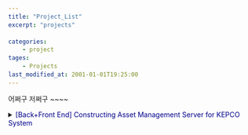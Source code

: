 ```yaml
---
title: "Project_List"
excerpt: "projects"

categories:
    - project
tages:
    - Projects
last_modified_at: 2001-01-01T19:25:00
---
```


어쩌구 저쩌구 ~~~~


<details>
<summary><span style="color:darkblue">[Back+Front End] Constructing Asset Management Server for KEPCO System</span></summary>
<div markdown="1">

#### Goal
To construct a demo test environment of KEPCO(Korea Electric Power Corporation) SEDA(Substation Equipment Diagnostic & Analysis) system using Oracle, Docker, Python, Flask, Gunicorn, and Nginx(HTML)  
<small>*Oracle, Docker, Python, Flask, Gunicorn and Nginx(HTML)를 활용한 한국전력공사의 송변전 예방진단시스템 데모 테스트 환경 구축*</small>

#### Background
KEPCO(Korea's Electric Power Corporation) is a principle agent of T&D(Transmission and Distribution) industry, selling electricity supplied by power genertion companies. The market of electric power in Korea is managed not by private enterpries but by Korean government, and KEPCO is ranked as 2nd on global electricity utility companies by monopolize T&D industry. Thus, KEPCO possesses huge amount of industrial assets of T&D and SEDA(Substation Equipment Diagnositc & Analysis) system is a running business that integrate and centralize the management subjects which were each substations previously. Especially, this system is very important in that the web page of SEDA is coninuously used until present by workers of KEPCO.  
<small>*한국전력공사는 발전사로부터 전기를 공급받아 사용자들에게 판매하는 T&D(Transmission and Distribution) 산업의 주체입니다. 한국은 전력시장이 민간이 아닌 한국전력공사 주도의 공공시장으로 형성되어 있으며, 따라서 한전은 글로벌 전력회사 2위(아시아 1위)에 위치할 정도로 규모가 거대합니다. 그만큼 한전이 관리하는 T&D분야의 산업설비는 그 양이 상당한데요, 각 사업소별로 관리되고 있던 이 산업설비들을 한전 중앙 서버로 군집하여 통합 관리하고자 하는 사업이 바로 SEDA(Substation Equipment Diagnostic & Analysis) 시스템 구축사업입니다. 특히 SEDA는 실제로 한국전력공사의 임직원들이 계속해서 사용하는 화면이기 때문에 중요합니다.*</small>

My company is taking charge of the task that develop an AI based health diagnosis solution for assets on T&D industry with interlocking it to main SEDA system. Unfortunately, it is impossible to shate the contents of AI based health diagnosis solution since it is confidential. Neverthless, the process of interlocking the system was very interesting, and I hope to share this experience.  
<small>*제가 속한 회사는 이 사업에서 특히 AI기반 변전설비의 상태예방진단 알고리즘 및 UI를 개발하고 이를 SEDA 메인 홈페이지에 연동하는 업무를 담당하게 되었습니다. 알고리즘 개발은 보안사안으로 본 포스트에서 다룰 수 없지만, 그 시스템 연동과정에서 제법 유용한 경험을 할 수 있었어서 이를 공유해보고자 합니다.*</small>

<img src="/images/2021-03-22-demo_system_0_fig2.png" alt="drawing" width="600"/>
<figcaption>A configuration of demo system that would be contructed in this project.</figcaption>

#### Contents
0. [Project Overview](https://shkim-pandamon.github.io/blog/demo_system_0/)
1. [Install Docker](https://shkim-pandamon.github.io/blog/demo_system_1/)
2. [Install Oracle](https://shkim-pandamon.github.io/blog/demo_system_2/)
3. [SQL Developer on M1 Chip](https://shkim-pandamon.github.io/blog/demo_system_3/)
4. [Set-up Orcal DB](https://shkim-pandamon.github.io/blog/demo_system_4/)
5. [Import Data from Oracle DB by Cx_Oracle](https://shkim-pandamon.github.io/blog/demo_system_5/)
6. [Construct Web Framework with Flask](https://shkim-pandamon.github.io/blog/demo_system_6/)

</div>
</details>